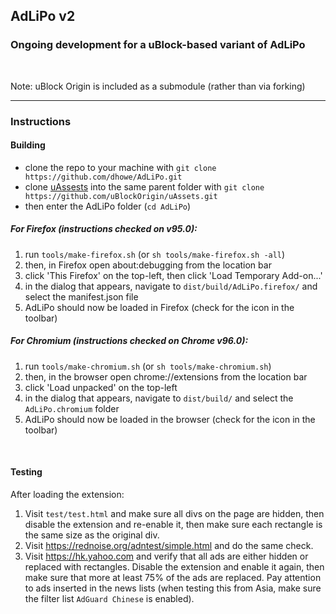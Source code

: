 ## AdLiPo v2

### Ongoing development for a uBlock-based variant of AdLiPo

<br>

Note: uBlock Origin is included as a submodule (rather than via forking)

<hr>

### Instructions

#### Building

* clone the repo to your machine with `git clone https://github.com/dhowe/AdLiPo.git`
* clone [uAssests](https://github.com/uBlockOrigin/uAssets) into the same parent folder with  `git clone https://github.com/uBlockOrigin/uAssets.git`
* then enter the AdLiPo folder (`cd AdLiPo`)

##### For Firefox (instructions checked on v95.0):
1. run `tools/make-firefox.sh` (or `sh tools/make-firefox.sh -all`)
2. then, in Firefox open about:debugging from the location bar
3. click 'This Firefox' on the top-left, then click 'Load Temporary Add-on...'
5. in the dialog that appears, navigate to `dist/build/AdLiPo.firefox/` and select the manifest.json file
6. AdLiPo should now be loaded in Firefox (check for the icon in the toolbar)

##### For Chromium (instructions checked on Chrome v96.0):
1. run `tools/make-chromium.sh` (or `sh tools/make-chromium.sh`)
2. then, in the browser open chrome://extensions from the location bar
3. click 'Load unpacked' on the top-left
4. in the dialog that appears, navigate to `dist/build/` and select the `AdLiPo.chromium` folder
5. AdLiPo should now be loaded in the browser (check for the icon in the toolbar)

<br> 

#### Testing

After loading the extension:

1. Visit `test/test.html` and make sure all divs on the page are hidden, then disable the extension and re-enable it, then make sure each rectangle is the same size as the original div.
2. Visit https://rednoise.org/adntest/simple.html and do the same check.
3. Visit https://hk.yahoo.com and verify that all ads are either hidden or replaced with rectangles. Disable the extension and enable it again, then make sure that more at least 75% of the ads are replaced. Pay attention to ads inserted in the news lists (when testing this from Asia, make sure the filter list `AdGuard Chinese` is enabled).
